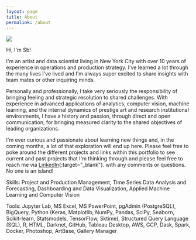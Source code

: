 ```yaml
---
layout: page
title: About
permalink: /about
---
```


![ ](./assets/img/IMG_19161.JPG)

Hi, I'm Sb!

I'm an artist and data scientist living in New York City with over 10 years of experience in operations and production strategy. I've learned a lot through the many lives I've lived and I'm always super excited to share insights with team mates or other inquiring minds. 

Personally and professionally, I take very seriously the responsibility of bringing feeling and strategic resolution to shared challenges. With experience in advanced applications of analytics, computer vision, machine learning, and the internal dynamics of prestige art and research institutional environments, I have a history and passion, through direct and open communication, for bringing measured clarity to the shared objectives of leading organizations.

I'm ever curious and passionate about learning new things and, in the coming months, a lot of that exploration will end up here. Please feel free to poke around the different projects and links within this portfolio to see current and past projects that I'm thinking through and please feel free to reach me via [LinkedIn](https://linkedin.com/in/sb-fuller-studio){:target="_blank"}. with any comments or questions. 
No one is an island!





Skills: Project and Production Management, Time Series Data Analysis and Forecasting, Dashboarding and Data Visualization, Applied Machine Learning and Computer Vision

Tools: Jupyter Lab, MS Excel, MS PowerPoint, pgAdmin (PostgreSQL), BigQuery, Python (Keras, Matplotlib, NumPy, Pandas, SciPy, Seaborn, Scikit-learn, Statsmodels, TensorFlow, Sktime), Structured Query Language (SQL), R, HTML, Darknet, GitHub, Tableau Desktop, AWS, GCP, Dask, Spark, Docker, Photoshop, ArtBase, Gallery Manager 


